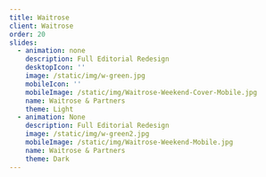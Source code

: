 ```yaml
---
title: Waitrose
client: Waitrose
order: 20
slides:
  - animation: none
    description: Full Editorial Redesign
    desktopIcon: ''
    image: /static/img/w-green.jpg
    mobileIcon: ''
    mobileImage: /static/img/Waitrose-Weekend-Cover-Mobile.jpg
    name: Waitrose & Partners
    theme: Light
  - animation: None
    description: Full Editorial Redesign
    image: /static/img/w-green2.jpg
    mobileImage: /static/img/Waitrose-Weekend-Mobile.jpg
    name: Waitrose & Partners
    theme: Dark
---
```


